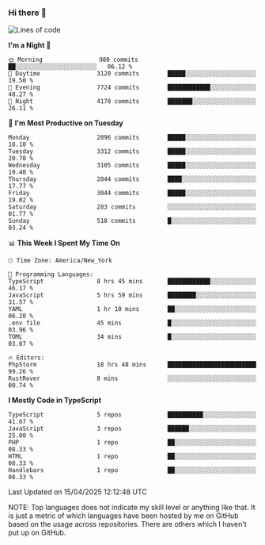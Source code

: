 ### Hi there 👋

<!--
**LynxJinxxy/LynxJinxxy** is a ✨ _special_ ✨ repository because its `README.md` (this file) appears on your GitHub profile.

Here are some ideas to get you started:

- 🔭 I’m currently working on ...
- 🌱 I’m currently learning ...
- 👯 I’m looking to collaborate on ...
- 🤔 I’m looking for help with ...
- 💬 Ask me about ...
- 📫 How to reach me: ...
- 😄 Pronouns: ...
- ⚡ Fun fact: ...
-->

<!--START_SECTION:waka-->
![Lines of code](https://img.shields.io/badge/From%20Hello%20World%20I%27ve%20Written-24.7%20million%20lines%20of%20code-blue)

**I'm a Night 🦉** 

```text
🌞 Morning                980 commits         ██░░░░░░░░░░░░░░░░░░░░░░░   06.12 % 
🌆 Daytime                3120 commits        █████░░░░░░░░░░░░░░░░░░░░   19.50 % 
🌃 Evening                7724 commits        ████████████░░░░░░░░░░░░░   48.27 % 
🌙 Night                  4178 commits        ███████░░░░░░░░░░░░░░░░░░   26.11 % 
```
📅 **I'm Most Productive on Tuesday** 

```text
Monday                   2896 commits        █████░░░░░░░░░░░░░░░░░░░░   18.10 % 
Tuesday                  3312 commits        █████░░░░░░░░░░░░░░░░░░░░   20.70 % 
Wednesday                3105 commits        █████░░░░░░░░░░░░░░░░░░░░   19.40 % 
Thursday                 2844 commits        ████░░░░░░░░░░░░░░░░░░░░░   17.77 % 
Friday                   3044 commits        █████░░░░░░░░░░░░░░░░░░░░   19.02 % 
Saturday                 283 commits         ░░░░░░░░░░░░░░░░░░░░░░░░░   01.77 % 
Sunday                   518 commits         █░░░░░░░░░░░░░░░░░░░░░░░░   03.24 % 
```


📊 **This Week I Spent My Time On** 

```text
🕑︎ Time Zone: America/New_York

💬 Programming Languages: 
TypeScript               8 hrs 45 mins       ████████████░░░░░░░░░░░░░   46.17 % 
JavaScript               5 hrs 59 mins       ████████░░░░░░░░░░░░░░░░░   31.57 % 
YAML                     1 hr 10 mins        ██░░░░░░░░░░░░░░░░░░░░░░░   06.20 % 
.env file                45 mins             █░░░░░░░░░░░░░░░░░░░░░░░░   03.96 % 
TOML                     34 mins             █░░░░░░░░░░░░░░░░░░░░░░░░   03.07 % 

🔥 Editors: 
PhpStorm                 18 hrs 48 mins      █████████████████████████   99.26 % 
RustRover                8 mins              ░░░░░░░░░░░░░░░░░░░░░░░░░   00.74 % 
```

**I Mostly Code in TypeScript** 

```text
TypeScript               5 repos             ██████████░░░░░░░░░░░░░░░   41.67 % 
JavaScript               3 repos             ██████░░░░░░░░░░░░░░░░░░░   25.00 % 
PHP                      1 repo              ██░░░░░░░░░░░░░░░░░░░░░░░   08.33 % 
HTML                     1 repo              ██░░░░░░░░░░░░░░░░░░░░░░░   08.33 % 
Handlebars               1 repo              ██░░░░░░░░░░░░░░░░░░░░░░░   08.33 % 
```




 Last Updated on 15/04/2025 12:12:48 UTC
<!--END_SECTION:waka-->
NOTE: Top languages does not indicate my skill level or anything like that. It is just a metric of which languages have been hosted by me on GitHub based on the usage across repositories. There are others which I haven't put up on GitHub.
